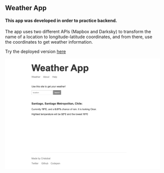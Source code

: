 ## Weather App

#### This app was developed in order to practice backend.

The app uses two different APIs (Mapbox and Darksky) to transform the name of a location to longitude-latitude coordinates, and from there, use the coordinates to get weather information.

Try the deployed version [here](http://ceheiss-node-weather-app.herokuapp.com/) 

![app picture](./public/img/app-example.png)